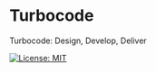 # Turbocode
Turbocode: Design, Develop, Deliver

[![License: MIT](https://img.shields.io/badge/License-MIT-yellow.svg)](https://opensource.org/licenses/MIT)

